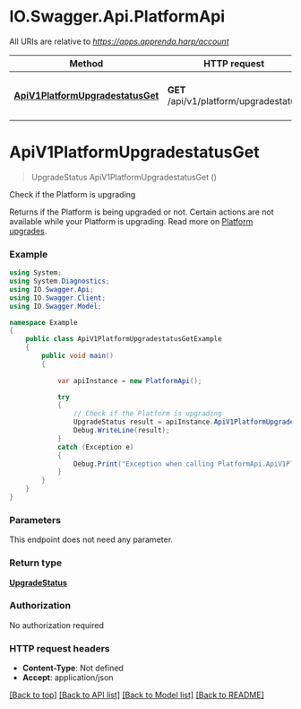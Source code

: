 # IO.Swagger.Api.PlatformApi

All URIs are relative to *https://apps.apprenda.harp/account*

Method | HTTP request | Description
------------- | ------------- | -------------
[**ApiV1PlatformUpgradestatusGet**](PlatformApi.md#apiv1platformupgradestatusget) | **GET** /api/v1/platform/upgradestatus | Check if the Platform is upgrading


<a name="apiv1platformupgradestatusget"></a>
# **ApiV1PlatformUpgradestatusGet**
> UpgradeStatus ApiV1PlatformUpgradestatusGet ()

Check if the Platform is upgrading

Returns if the Platform is being upgraded or not. Certain actions are not available while your Platform is upgrading.   Read more on [Platform upgrades](/current/upgrade). 

### Example
```csharp
using System;
using System.Diagnostics;
using IO.Swagger.Api;
using IO.Swagger.Client;
using IO.Swagger.Model;

namespace Example
{
    public class ApiV1PlatformUpgradestatusGetExample
    {
        public void main()
        {
            
            var apiInstance = new PlatformApi();

            try
            {
                // Check if the Platform is upgrading
                UpgradeStatus result = apiInstance.ApiV1PlatformUpgradestatusGet();
                Debug.WriteLine(result);
            }
            catch (Exception e)
            {
                Debug.Print("Exception when calling PlatformApi.ApiV1PlatformUpgradestatusGet: " + e.Message );
            }
        }
    }
}
```

### Parameters
This endpoint does not need any parameter.

### Return type

[**UpgradeStatus**](UpgradeStatus.md)

### Authorization

No authorization required

### HTTP request headers

 - **Content-Type**: Not defined
 - **Accept**: application/json

[[Back to top]](#) [[Back to API list]](../README.md#documentation-for-api-endpoints) [[Back to Model list]](../README.md#documentation-for-models) [[Back to README]](../README.md)


